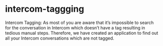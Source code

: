 # intercom-taggging
Intercom Tagging: As most of you are aware that it’s impossible to search for the conversation in Intercom which doesn’t have a tag resulting in tedious manual steps. Therefore, we have created an application to find out all your Intercom conversations which are not tagged.
